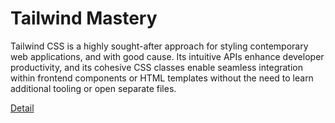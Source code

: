 # Tailwind Mastery

Tailwind CSS is a highly sought-after approach for styling contemporary web applications, and with good cause. Its intuitive APIs enhance developer productivity, and its cohesive CSS classes enable seamless integration within frontend components or HTML templates without the need to learn additional tooling or open separate files. 

[Detail](https://eduitfree.com/courses/tailwind-mastery)